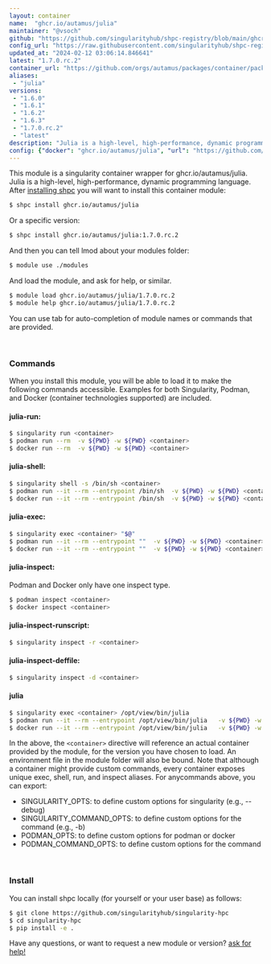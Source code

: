 ```yaml
---
layout: container
name:  "ghcr.io/autamus/julia"
maintainer: "@vsoch"
github: "https://github.com/singularityhub/shpc-registry/blob/main/ghcr.io/autamus/julia/container.yaml"
config_url: "https://raw.githubusercontent.com/singularityhub/shpc-registry/main/ghcr.io/autamus/julia/container.yaml"
updated_at: "2024-02-12 03:06:14.846641"
latest: "1.7.0.rc.2"
container_url: "https://github.com/orgs/autamus/packages/container/package/julia"
aliases:
 - "julia"
versions:
 - "1.6.0"
 - "1.6.1"
 - "1.6.2"
 - "1.6.3"
 - "1.7.0.rc.2"
 - "latest"
description: "Julia is a high-level, high-performance, dynamic programming language."
config: {"docker": "ghcr.io/autamus/julia", "url": "https://github.com/orgs/autamus/packages/container/package/julia", "maintainer": "@vsoch", "description": "Julia is a high-level, high-performance, dynamic programming language.", "latest": {"1.7.0.rc.2": "sha256:8deb90f4aaa4e779d80e0c7d04c99b9364c2f4545e4b9ca197d25dc58ccf4cc3"}, "tags": {"1.6.0": "sha256:e898f6e5faced775bca53c9e8cd28f56f1b6d42a719d06678a7012ab9f21f32e", "1.6.1": "sha256:527b37ce591be6b704efcb8019f16dbb0163f12433d0af8258153c892b33998d", "1.6.2": "sha256:34ef0a0fbfdca83bb05bf05faddb180d8dd82d7c5ab19fc405b478003d58d9de", "1.6.3": "sha256:f84fc45e71f4995278758398961231c088bfbbcd92d698a1d0ccb16de41f80f5", "1.7.0.rc.2": "sha256:8deb90f4aaa4e779d80e0c7d04c99b9364c2f4545e4b9ca197d25dc58ccf4cc3", "latest": "sha256:8deb90f4aaa4e779d80e0c7d04c99b9364c2f4545e4b9ca197d25dc58ccf4cc3"}, "aliases": {"julia": "/opt/view/bin/julia"}}
---
```


This module is a singularity container wrapper for ghcr.io/autamus/julia.
Julia is a high-level, high-performance, dynamic programming language.
After [installing shpc](#install) you will want to install this container module:


```bash
$ shpc install ghcr.io/autamus/julia
```

Or a specific version:

```bash
$ shpc install ghcr.io/autamus/julia:1.7.0.rc.2
```

And then you can tell lmod about your modules folder:

```bash
$ module use ./modules
```

And load the module, and ask for help, or similar.

```bash
$ module load ghcr.io/autamus/julia/1.7.0.rc.2
$ module help ghcr.io/autamus/julia/1.7.0.rc.2
```

You can use tab for auto-completion of module names or commands that are provided.

<br>

### Commands

When you install this module, you will be able to load it to make the following commands accessible.
Examples for both Singularity, Podman, and Docker (container technologies supported) are included.

#### julia-run:

```bash
$ singularity run <container>
$ podman run --rm  -v ${PWD} -w ${PWD} <container>
$ docker run --rm  -v ${PWD} -w ${PWD} <container>
```

#### julia-shell:

```bash
$ singularity shell -s /bin/sh <container>
$ podman run --it --rm --entrypoint /bin/sh  -v ${PWD} -w ${PWD} <container>
$ docker run --it --rm --entrypoint /bin/sh  -v ${PWD} -w ${PWD} <container>
```

#### julia-exec:

```bash
$ singularity exec <container> "$@"
$ podman run --it --rm --entrypoint ""  -v ${PWD} -w ${PWD} <container> "$@"
$ docker run --it --rm --entrypoint ""  -v ${PWD} -w ${PWD} <container> "$@"
```

#### julia-inspect:

Podman and Docker only have one inspect type.

```bash
$ podman inspect <container>
$ docker inspect <container>
```

#### julia-inspect-runscript:

```bash
$ singularity inspect -r <container>
```

#### julia-inspect-deffile:

```bash
$ singularity inspect -d <container>
```


#### julia

```bash
$ singularity exec <container> /opt/view/bin/julia
$ podman run --it --rm --entrypoint /opt/view/bin/julia   -v ${PWD} -w ${PWD} <container> -c " $@"
$ docker run --it --rm --entrypoint /opt/view/bin/julia   -v ${PWD} -w ${PWD} <container> -c " $@"
```



In the above, the `<container>` directive will reference an actual container provided
by the module, for the version you have chosen to load. An environment file in the
module folder will also be bound. Note that although a container
might provide custom commands, every container exposes unique exec, shell, run, and
inspect aliases. For anycommands above, you can export:

 - SINGULARITY_OPTS: to define custom options for singularity (e.g., --debug)
 - SINGULARITY_COMMAND_OPTS: to define custom options for the command (e.g., -b)
 - PODMAN_OPTS: to define custom options for podman or docker
 - PODMAN_COMMAND_OPTS: to define custom options for the command

<br>

### Install

You can install shpc locally (for yourself or your user base) as follows:

```bash
$ git clone https://github.com/singularityhub/singularity-hpc
$ cd singularity-hpc
$ pip install -e .
```

Have any questions, or want to request a new module or version? [ask for help!](https://github.com/singularityhub/singularity-hpc/issues)